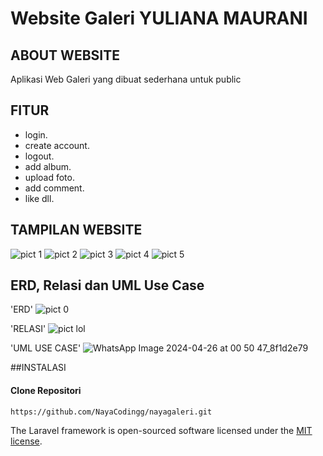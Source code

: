 # Website Galeri YULIANA MAURANI

## ABOUT WEBSITE  

Aplikasi Web Galeri yang dibuat sederhana untuk public

## FITUR  
- login.
- create account.
- logout.
- add album.
- upload foto.
- add comment.
- like dll.

## TAMPILAN WEBSITE
![pict 1](https://github.com/NayaCodingg/nayagaleri/assets/154432523/638b8462-4153-455f-ae69-6ae7410fb3bf)
![pict 2](https://github.com/NayaCodingg/nayagaleri/assets/154432523/5a7cf1f6-cab4-4b39-b113-2515e835fe77)
![pict 3](https://github.com/NayaCodingg/nayagaleri/assets/154432523/7ea29aa9-19bd-45b2-aa3b-8edfa349d6ff)
![pict 4](https://github.com/NayaCodingg/nayagaleri/assets/154432523/77187d14-8fa6-41a2-a7a9-733ff38b63bf)
![pict 5](https://github.com/NayaCodingg/nayagaleri/assets/154432523/17ef8518-f0e9-4ef8-b3a7-5355c7e0dd22)

## ERD, Relasi dan UML Use Case

'ERD'
![pict 0](https://github.com/NayaCodingg/nayagaleri/assets/154432523/8adbb377-3b95-4d1e-9744-824de2fb05fa)

'RELASI'
![pict lol](https://github.com/NayaCodingg/nayagaleri/assets/154432523/84c4e7ca-d8e1-4d1d-aa68-96cd12cce3f9)

'UML USE CASE'
![WhatsApp Image 2024-04-26 at 00 50 47_8f1d2e79](https://github.com/NayaCodingg/nayagaleri/assets/154432523/447f7891-f982-4f8e-a9b5-44cfd5a0ea0d)

##INSTALASI

#### Clone Repositori
``` http
https://github.com/NayaCodingg/nayagaleri.git
```



The Laravel framework is open-sourced software licensed under the [MIT license](https://opensource.org/licenses/MIT).
